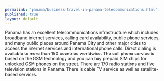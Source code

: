 ```yaml
---
permalink: 'panama/business-travel-in-panama-telecommunications.html'
published: true
layout: default
---
```

Panama has an excellent telecommunications infrastructure which includes broadband internet services, calling card availability, public phone services, and many public places around Panama City and other major cities to access the internet services and international phone calls. Direct dialing is available to more than 150 countries worldwide. The cell phone service is based on the GSM technology and you can buy prepaid SIM chips for unlocked GSM phones on the street. There are 170 radio stations and five television stations in Panama. There is cable TV service as well as satellite-based services.
